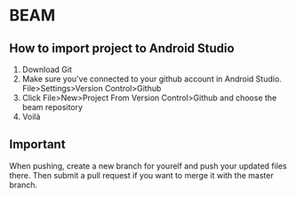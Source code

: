 # BEAM
## How to import project to Android Studio
1. Download Git
2. Make sure you've connected to your github account in Android Studio. File>Settings>Version Control>Github
3. Click File>New>Project From Version Control>Github and choose the beam repository
4. Voilà
## Important
When pushing, create a new branch for yourelf and push your updated files there. Then submit a pull request if you want to merge it with the master branch.
